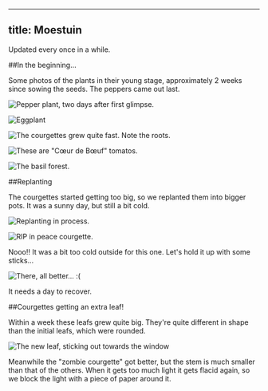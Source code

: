 ---------------
title: Moestuin
---------------

Updated every once in a while.

##In the beginning...

Some photos of the plants in their young stage, approximately 2 weeks since
sowing the seeds. The peppers came out last.

![Pepper plant, two days after first glimpse.](peper.png "Pepper")

![Eggplant](aubergine.png "Eggplant")

![The courgettes grew quite fast. Note the roots.](courgette.png "Courgette")

![These are "Cœur de Bœuf" tomatos.](tomaat.png "Cœur de Bœuf tomatos")

![The basil forest.](basilicum.png "Young basil plants")

##Replanting

The courgettes started getting too big, so we replanted them into bigger pots.
It was a sunny day, but still a bit cold.

![Replanting in process.](replant.png)

![RIP in peace courgette.](RIP.png)

Nooo!! It was a bit too cold outside for this one. Let's hold it up with some
sticks...

![There, all better... :(](problem_solved.png)

It needs a day to recover.

##Courgettes getting an extra leaf!

Within a week these leafs grew quite big. They're quite different in shape than
the initial leafs, which were rounded.

![The new leaf, sticking out towards the window](extra_leaf.png)

Meanwhile the "zombie courgette" got better, but the stem is much smaller than
that of the others. When it gets too much light it gets flacid again, so we
block the light with a piece of paper around it.
